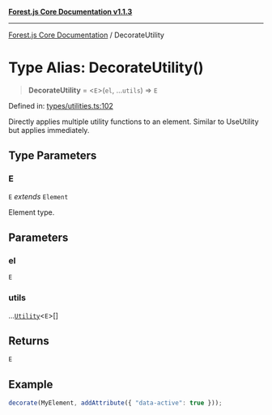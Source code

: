 [**Forest.js Core Documentation v1.1.3**](../README.md)

***

[Forest.js Core Documentation](../README.md) / DecorateUtility

# Type Alias: DecorateUtility()

> **DecorateUtility** = \<`E`\>(`el`, ...`utils`) => `E`

Defined in: [types/utilities.ts:102](https://github.com/GrangbelrLurain/forest-js/blob/bdde5e53b4a2b124cb391dbc48a1becdc370cd3d/packages/core/src/types/utilities.ts#L102)

Directly applies multiple utility functions to an element.
Similar to UseUtility but applies immediately.

## Type Parameters

### E

`E` *extends* `Element`

Element type.

## Parameters

### el

`E`

### utils

...[`Utility`](Utility.md)\<`E`\>[]

## Returns

`E`

## Example

```ts
decorate(MyElement, addAttribute({ "data-active": true }));
```
